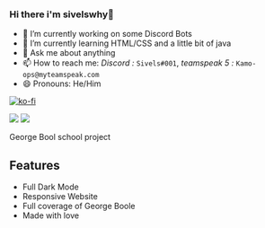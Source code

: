 ### Hi there i'm sivelswhy👋

<!-- **sivelswhy/sivelswhy** is a ✨ _special_ ✨ repository because its `README.md` (this file) appears on your GitHub profile. -->

<!-- Here are some ideas to get you started: -->

- 🔭 I’m currently working on some Discord Bots
- 🌱 I’m currently learning HTML/CSS and a little bit of java
- 💬 Ask me about anything
- 📫 How to reach me: *Discord :* `Sivels#001`, *teamspeak 5 :* `Kamo-ops@myteamspeak.com`
- 😄 Pronouns: He/Him
<!-- - 📍Live: In Normandy 🇫🇷 -->
<!-- - ⚡ Fun fact: My school has a view on the beach -->

[![ko-fi](https://ko-fi.com/img/githubbutton_sm.svg)](https://ko-fi.com/O5O66KNPO)

<img src="https://github-readme-stats.vercel.app/api?username=sivelswhy&show_icons=true&theme=outrun&custom_title=%E2%9A%92%EF%B8%8FMy%20Github%20Stats&count_private=false&layout=default">

<img src="https://github-readme-stats.vercel.app/api/top-langs/?username=sivelswhy&langs_count=8&theme=synthwave&count_private=true">

George Bool school project
## Features

- Full Dark Mode
- Responsive Website
- Full coverage of George Boole
- Made with love

  
